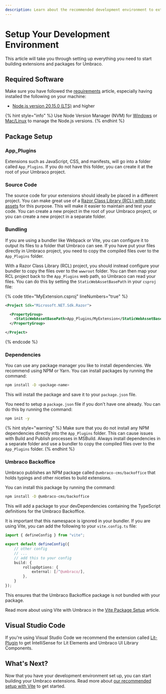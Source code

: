 ```yaml
---
description: Learn about the recommended development environment to extend Umbraco
---
```


# Setup Your Development Environment

This article will take you through setting up everything you need to start building extensions and packages for Umbraco.

## Required Software

Make sure you have followed the [requirements](../../fundamentals/setup/requirements.md) article, especially having installed the following on your machine:
* [Node.js version 20.15.0 (LTS)](https://nodejs.org/en) and higher

{% hint style="info" %}
Use Node Version Manager (NVM) for [Windows](https://github.com/coreybutler/nvm-windows) or [Mac/Linux](https://github.com/nvm-sh/nvm) to manage the Node.js versions.
{% endhint %}

## Package Setup

### App\_Plugins

Extensions such as JavaScript, CSS, and manifests, will go into a folder called `App_Plugins`. If you do not have this folder, you can create it at the root of your Umbraco project.

### Source Code

The source code for your extensions should ideally be placed in a different project. You can make great use of a [Razor Class Library (RCL) with static assets](https://learn.microsoft.com/en-us/aspnet/core/razor-pages/ui-class?view=aspnetcore-8.0\&tabs=visual-studio#create-an-rcl-with-static-assets) for this purpose. This will make it easier to maintain and test your code. You can create a new project in the root of your Umbraco project, or you can create a new project in a separate folder.

### Bundling

If you are using a bundler like Webpack or Vite, you can configure it to output its files to a folder that Umbraco can see. If you have put your files directly in Umbraco project, you need to copy the compiled files over to the `App_Plugins` folder.

With a Razor Class Library (RCL) project, you should instead configure your bundler to copy the files over to the `wwwroot` folder. You can then map your RCL project back to the `App_Plugins` web path, so Umbraco can read your files. You can do this by setting the `StaticWebAssetBasePath` in your `csproj` file:

{% code title="MyExtension.csproj" lineNumbers="true" %}
```xml
<Project Sdk="Microsoft.NET.Sdk.Razor">

  <PropertyGroup>
    <StaticWebAssetBasePath>App_Plugins/MyExtension</StaticWebAssetBasePath>
  </PropertyGroup>

</Project>
```
{% endcode %}

### Dependencies

You can use any package manager you like to install dependencies. We recommend using NPM or Yarn. You can install packages by running the command:

```bash
npm install -D <package-name>
```

This will install the package and save it to your `package.json` file.

You need to setup a `package.json` file if you don't have one already. You can do this by running the command:

```bash
npm init -y
```

{% hint style="warning" %}
Make sure that you do not install any NPM dependencies directly into the `App_Plugins` folder. This can cause issues with Build and Publish processes in MSBuild. Always install dependencies in a separate folder and use a bundler to copy the compiled files over to the `App_Plugins` folder.
{% endhint %}

### Umbraco Backoffice

Umbraco publishes an NPM package called `@umbraco-cms/backoffice` that holds typings and other niceties to build extensions.

You can install this package by running the command:

```bash
npm install -D @umbraco-cms/backoffice
```

This will add a package to your devDependencies containing the TypeScript definitions for the Umbraco Backoffice.

It is important that this namespace is ignored in your bundler. If you are using Vite, you can add the following to your `vite.config.ts` file:

```ts
import { defineConfig } from "vite";

export default defineConfig({
    // other config
    // ...
    // add this to your config
    build: {
        rollupOptions: {
            external: [/^@umbraco/],
        },
    }
});
```

This ensures that the Umbraco Backoffice package is not bundled with your package.

Read more about using Vite with Umbraco in the [Vite Package Setup](vite-package-setup.md) article.

## Visual Studio Code

If you're using Visual Studio Code we recommend the extension called [Lit-Plugin](https://marketplace.visualstudio.com/items?itemName=runem.lit-plugin) to get IntelliSense for Lit Elements and Umbraco UI Library Components.

## What's Next?

Now that you have your development environment set up, you can start building your Umbraco extensions. Read more about [our recommended setup with Vite](vite-package-setup.md) to get started.
